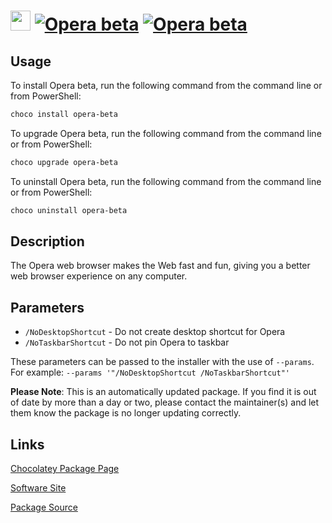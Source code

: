 ﻿# <img src="https://cdn.jsdelivr.net/gh/mkevenaar/chocolatey-packages@9f61a113f6d9f1bba2af3ef78d13306fde889492/icons/opera-beta.png" width="32" height="32"/> [![Opera beta](https://img.shields.io/chocolatey/v/opera-beta.svg?label=Opera+beta)](https://chocolatey.org/packages/opera-beta) [![Opera beta](https://img.shields.io/chocolatey/dt/opera-beta.svg)](https://chocolatey.org/packages/opera-beta)

## Usage
To install Opera beta, run the following command from the command line or from PowerShell:
```powershell
choco install opera-beta
```

To upgrade Opera beta, run the following command from the command line or from PowerShell:
```powershell
choco upgrade opera-beta
```

To uninstall Opera beta, run the following command from the command line or from PowerShell:
```powershell
choco uninstall opera-beta
```

## Description
The Opera web browser makes the Web fast and fun, giving you a better web browser experience on any computer.

## Parameters

- `/NoDesktopShortcut` - Do not create desktop shortcut for Opera
- `/NoTaskbarShortcut` - Do not pin Opera to taskbar

These parameters can be passed to the installer with the use of `--params`.
For example: `--params '"/NoDesktopShortcut /NoTaskbarShortcut"'`

**Please Note**: This is an automatically updated package. If you find it is
out of date by more than a day or two, please contact the maintainer(s) and
let them know the package is no longer updating correctly.


## Links
[Chocolatey Package Page](https://chocolatey.org/packages/opera-beta)

[Software Site](http://www.opera.com/computer/beta)

[Package Source](https://github.com/mkevenaar/chocolatey-packages/tree/master/automatic/opera-beta)

